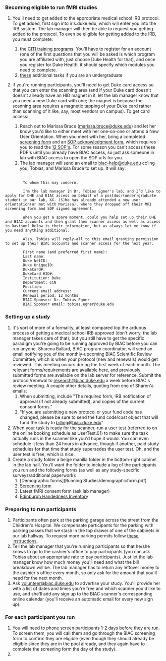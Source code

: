 ### Becoming eligible to run fMRI studies

1. You'll need to get added to the appropriate medical school IRB protocol. To get added, first sign into iris.duke.edu, which will enter you into the IRB system. The lab manager will then be able to request you getting added to the protocol. To even be eligible for getting added to the IRB, you must complete:

    1. the [CITI training programs](https://www.citiprogram.org/Default.asp). You’ll have to register for an account (one of the first questions that you will be asked is which program you are affiliated with, just choose Duke Health for that), and once you register for Duke Health, it should specify which modules you need to complete.
    2. [these](https://irb.duhs.duke.edu/node/4080) additional tasks if you are an undergraduate
2. If you're running participants, you'll need to get Duke card access so that you can enter the scanning area (and if your Duke card doesn't doesn't already have an HID magnet in it, let the lab manager know that you need a new Duke card with one; the magnet is because the scanning area requires a magnetic tapping of your Duke card rather than scanning of it like, say, most vendors on campus). To get card access:
    1. Reach out to Marissa Bruce (marissa.bruce@duke.edu) and let her know you'd like to either meet with her one-on-one or attend a New User Orientation. When you meet with her, bring a completed [screening form](https://www.biac.duke.edu/library/forms/MR_Screening_Form.pdf) and an [SOP acknowledgment form](https://www.biac.duke.edu/library/forms/BIAC_Level_1_MRI_Access_Signature_Sheet.pdf), which requires you to read the [12 SOP's](https://www.biac.duke.edu/research/sop/). For some reason you can't access these PDF's until you already have BIAC access, so just ask someone in lab with BIAC access to open the SOP urls for you.
    2. The lab manager will send an email to biac-help@duke.edu cc'ing you, Tobias, and Marissa Bruce to set up. It will say: <br><br>
```
        To whom this may concern,

        I'm the lab manager in Dr. Tobias Egner's lab, and I’d like to apply for DHE and BIAC access on behalf of a postdoc/(under)graduate student in our lab, XX. (S)he has already attended a new user orientation(or met with Marissa), where they dropped off their MRI screening form and SOP signed agreement.

        When you get a spare moment, could you help set up their DHE and BIAC accounts and then grant them scanner access as well as access to Davison? Below is their information, but as always let me know if you need anything additional.

        Also, Tobias will reply-all to this email granting permission to set up their BIAC accounts and scanner access for the next year.

        First name (and preferred first name):
        Last name:
        Duke NetID:
        Duke UniqueID:
        DukeCard#:
        DukeCard HID#:
        Institution: Duke
        Department: CCN
        Position:
        Current email address:
        Renewal period: 12 months
        BIAC Sponsor: Dr. Tobias Egner
        BIAC Sponsor email: tobias.egner@duke.edu
```

### Setting up a study
1. It's sort of more of a formality, at least compared top the arduous process of getting a medical school IRB approved (don't worry, the lab manager takes care of that), but you still have to get the specific paradigm you're going to be running approved by  BIAC before you can run anyone. Sharena Ballard, BIAC program coordinator, will send an email notifying you of the monthly-upcoming BIAC Scientific Review Committee, which is when your protocol (new and renewals) would get reviewed. This meeting occurs during the first week of each month. The relevant forms/requirements are available [here](http://www.biac.duke.edu/research/gettingstarted.asp), and previously submitted forms are available on the lab server for reference. Submit the protocol/renewal to research@biac.duke.edu a week before BIAC's review meeting. A couple other details, quoting from one of Sharen'a emails:
    1. When submitting, include "The required form, IRB notification of approval (if not already submitted), and copies of the current consent forms."
    2. "If you are submitting a new protocol or your fund code has changed, please be sure to send the fund code/cost object that will fund the study to billing@biac.duke.edu"
2. When your task is ready for the scanner, run a user test (referred to on the online booking schedule as UserTest.01) to make sure the task actually runs in the scanner like you'd hope it would. You can even schedule it less than 24 hours in advance, though if another, paid study schedules for that time that study supersedes the user test. Oh, and the user test is free, which is nice.
3. Create a study folder a beige manilla folder in the bottom-right cabinet in the lab hall. You'll want the folder to include a log of the participants you run and the following forms (as well as any study-specific surveys/additional paperwork):
    1. [Demographic forms](Running Studies/demographicform.pdf)
    2. [Screening form](https://www.biac.duke.edu/library/forms/MR_Screening_Form.pdf)
    3. Latest fMRI consent form (ask lab manager)
    4. [Edinburgh Handedness Inventory](https://rhd.talkbank.org/protocol/handedness.pdf)

### Preparing to run participants
1. Participants often park at the parking garage across the street from the Children's Hospital. We compensate participants for the parking with parking passes that we stash in the top drawer of one of the cabinets in our lab hallway. To request more parking permits follow [these instructions](https://parking.duke.edu/parking/permits/department-permits/departmental-visitors).
2. Tell the lab manager that you're running participants so that he/she knows to go to the cashier's office to pay participants (you can ask Tobias about an appropriate rate to pay participants). Just let the lab manager know how much money you'll need and what the bill breakdown will be. The lab manager has to return any leftover money to the cashier's office every month, so only ask for the amount that you'll need for the next month.
3. Ask volunteer@biac.duke.edu to advertise your study. You'll provide her with a list of dates and times you're free and which scanner you'd like to use, and she'll add any sign up to the BIAC scanner's corresponding online calendar (you'll receive an automatic email for every new sign up).

### For each participant you run
1. You will need to phone screen participants 1-2 days before they are run. To screen them, you will call them and go through the BIAC screening form to confirm they are eligible (even though they should already be eligible since they are in the pool already, and they again have to complete the screening form the day of the study).
2.
